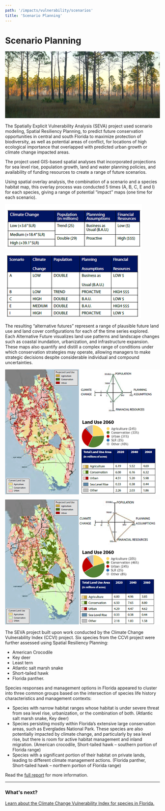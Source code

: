 ```yaml
---
path: '/impacts/vulnerability/scenarios'
title: 'Scenario Planning'
---
```


# Scenario Planning

<!-- https://www.flickr.com/photos/bigcypressnps/33014704172/ -->

![Big Cypress National Preserve](33014704172_8c07215670_k.jpg 'Big Cypress National Preserve.  Photo: NPS.')

The Spatially Explicit Vulnerability Analysis (SEVA) project used scenario modeling, Spatial Resiliency Planning, to predict future conservation opportunities in central and south Florida to maximize protection of biodiversity, as well as potential areas of conflict, for locations of high ecological importance that overlapped with predicted urban growth or climate change impacted areas.

The project used GIS-based spatial analyses that incorporated projections for sea level rise, population growth, land and water planning policies, and availability of funding resources to create a range of future scenarios.

Using spatial overlay analysis, the combination of a scenario and a species habitat map, this overlay process was conducted 5 times (A, B, C, E and I) for each species, giving a range of potential “impact” maps (one time for each scenario).

![Scenario parameters table](scenarios-parameters-table.png 'Table 1: Scenario parameters.')

![Scenarios table](scenarios-table.png 'Table 2: Scenarios')

<!-- ![Example scenario graphic](scenarios-graphic.png 'Figure 1: Scenario A.') -->

The resulting “alternative futures” represent a range of plausible future land use and land cover configurations for each of the time series explored. Each Alternative Future visualizes land use patterns and landscape changes such as coastal inundation, urbanization, and infrastructure expansion. These maps also quantify and distill a complex range of conditions under which conservation strategies may operate, allowing managers to make strategic decisions despite considerable individual and compound uncertainties.

![Scenario A](scenarios-a-image.png 'Figure 1: Map and results for Scenario A')

![Scenario B](scenarios-b-image.png 'Figure 2: Map and results for Scenario B')

The SEVA project built upon work conducted by the Climate Change Vulnerability Index (CCVI) project. Six species from the CCVI project were further assessed using Spatial Resiliency Planning:

- American Crocodile
- Key deer
- Least tern
- Atlantic salt marsh snake
- Short-tailed hawk
- Florida panther.

Species responses and management options in Florida appeared to cluster into three common groups based on the intersection of species life history characteristics and management contexts:

- Species with narrow habitat ranges whose habitat is under severe threat from sea level rise, urbanization, or the combination of both. (Atlantic salt marsh snake, Key deer)
- Species persisting mostly within Florida’s extensive large conservation areas, such as Everglades National Park. These species are also potentially impacted by climate change, and particularly by sea level rise, but there is room for active habitat management and inland migration. (American crocodile, Short-tailed hawk – southern portion of Florida range)
- Species with a significant portion of their habitat on private lands, leading to different climate management actions. (Florida panther, Short-tailed hawk – northern portion of Florida range)

Read the [full report](http://www.myfwc.com/media/1770248/consideringclimatechange-wildlifeactionplan.pdf) for more information.

<hr class="divider" />

### What's next?

[Learn about the Climate Change Vulnerability Index for species in Florida.](/impacts/vulnerability/ccvi)
